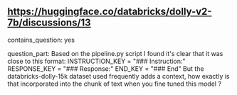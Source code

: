 ## https://huggingface.co/databricks/dolly-v2-7b/discussions/13

contains_question: yes

question_part: Based on the pipeline.py script I found it's clear that it was close to this format:
INSTRUCTION_KEY = "### Instruction:"
RESPONSE_KEY = "### Response:"
END_KEY = "### End"
But the databricks-dolly-15k dataset used frequently adds a context, how exactly is that incorporated into the chunk of text when you fine tuned this model ?